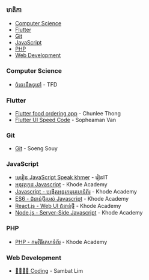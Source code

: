### មាតិកា

* [Computer Science](#computer-science)
* [Flutter](#flutter)
* [Git](#git)
* [JavaScript](#javascript)
* [PHP](#php)
* [Web Development](#web-development)


### Computer Science

* [ចំនេះដឹងទូទៅ](https://youtube.com/playlist?list=PLB5U9f77LXqL-IC2MAoaKl1tJOuiQZbZQ) - TFD


### Flutter

* [Flutter food ordering app](https://youtube.com/playlist?list=PL9nDNu0HsFZk6qC7nfhdYbnB-B9wyfKV9) - Chunlee Thong
* [Flutter UI Speed Code](https://youtube.com/playlist?list=PLVY9IbkulBUiKDrT5BFcMKXxtk4b0IJIX) - Sopheaman Van


### Git

* [Git](https://youtube.com/playlist?list=PLyNTduYoTjqBsCRtQrkUw-jaBLsInhsJa) - Soeng Souy


### JavaScript

* [មេរៀន JavaScript Speak khmer](https://youtube.com/playlist?list=PLWrsrLN26mWZiRcn4O-cphCw-AyoWumhq) - រៀនIT
* [អនុវត្ត​កូដ Javascript](https://youtube.com/playlist?list=PLuEdNLfGOtnVmKfCI1gC6xHqJ_T9F85DW&si=cbbCi2zp_GoLcneK) - Khode Academy
* [Javascript - បង្កើត​អន្តរកម្ម​គេហទំព័រ](https://youtube.com/playlist?list=PLuEdNLfGOtnUoeb8D2itGMIZayTi9ViOv&si=wxALcNb-i_4189KK) - Khode Academy
* [ES6 - ជំនាន់​ថ្មី​របស់ Javascript](https://youtube.com/playlist?list=PLuEdNLfGOtnVOKm51qK8Gmx0tT-KbJoNd&si=-QXNo_NVAykbjPIt) - Khode Academy
* [React.js - Web UI ជំនាន់​ថ្មី](https://youtube.com/playlist?list=PLuEdNLfGOtnVLr4irXpTsUiWtAq3PJHLy&si=VUszt37e9HanrZyU) - Khode Academy
* [Node.js - Server-Side Javascript](https://youtube.com/playlist?list=PLuEdNLfGOtnW-wD7kT3rqZWrI_PlR3nsk&si=7XtDzjdviR42VyXJ) - Khode Academy
  

### PHP

* [PHP - កម្មវិធី​គេហទំព័រ](https://youtube.com/playlist?list=PLuEdNLfGOtnVsMxiXgZUuvqFKIavgZ-Bv&si=4p2obQA7R2-IxwMz) - Khode Academy
  

### Web Development

* [👨‍💻👨‍💻 Coding](https://youtube.com/playlist?list=PLxchvQVIj9rb8O10g494z9EQ0HZO-aU_6) - Sambat Lim

